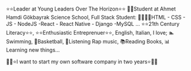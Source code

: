 ⭐⭐Leader at Young Leaders Over The Horizon⭐⭐
🏫🏫Student at Ahmet Hamdi Gökbayrak Science School,
Full Stack Student:
👨‍💻👨‍💻HTML - CSS - JS - NodeJS -React - React Native - Django -MySQL ...
⭐⭐21th Century Literacy⭐⭐,
⭐⭐Enthusiastic Entreprenuer⭐⭐,
English,
Italian,
I love;
🏊Swimming,
🏀Basketball,
🎤Listening Rap music,
📚Reading Books,
📊Learning new things...

👨‍💻⭐I want to start my own software company in two years⭐👨‍💻
